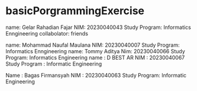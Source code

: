 # basicPorgrammingExercise

name: Gelar Rahadian Fajar NIM: 20230040043 Study Program: Informatics Enngineering
collabolator: friends

name: Mohammad Naufal Maulana NIM: 20230040007 Study Program: Informatics Enngineering
name: Tommy Aditya Nim: 20230040066 Study Program: Informatics Engineering
name : D BEST AR
NIM : 20230040067
Study Program : Informatic Engineering 

Name         : Bagas Firmansyah
NIM          : 20230040063
Study Program: Informatic Engineering

